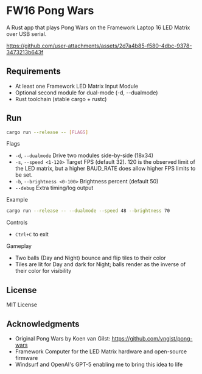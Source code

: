    # FW16 Pong Wars

A Rust app that plays Pong Wars on the Framework Laptop 16 LED Matrix over USB serial.

https://github.com/user-attachments/assets/2d7a4b85-f580-4dbc-9378-3473213b643f

## Requirements

- At least one Framework LED Matrix Input Module
- Optional second module for dual-mode (-d, --dualmode)
- Rust toolchain (stable cargo + rustc)

## Run

```bash
cargo run --release -- [FLAGS]
```

Flags

- `-d`, `--dualmode`  Drive two modules side-by-side (18x34)
- `-s`, `--speed <1-120>`  Target FPS (default 32). 120 is the observed limit of the LED matrix, but a higher BAUD_RATE does allow higher FPS limits to be set.
- `-b`, `--brightness <0-100>`  Brightness percent (default 50)
- `--debug`  Extra timing/log output

Example

```bash
cargo run --release -- --dualmode --speed 48 --brightness 70
```

Controls

- `Ctrl+C` to exit

Gameplay

- Two balls (Day and Night) bounce and flip tiles to their color
- Tiles are lit for Day and dark for Night; balls render as the inverse of their color for visibility

## License

MIT License

## Acknowledgments

- Original Pong Wars by Koen van Gilst: https://github.com/vnglst/pong-wars
- Framework Computer for the LED Matrix hardware and open-source firmware
- Windsurf and OpenAI's GPT-5 enabling me to bring this idea to life  
